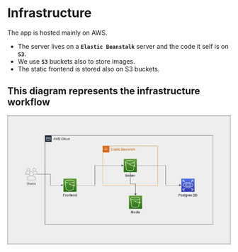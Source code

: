 # Infrastructure

The app is hosted mainly on AWS.

- The server lives on a **`Elastic Beanstalk`** server and the code it self is on **`S3`**.
- We use **`S3`** buckets also to store images.
- The static frontend is stored also on S3 buckets.

## This diagram represents the infrastructure workflow

![infrastructure diagram](/docs/diagram/infrastructure.webp)
